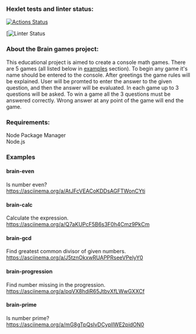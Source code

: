 ### Hexlet tests and linter status:
[![Actions Status](https://github.com/alsuibr/frontend-project-44/workflows/hexlet-check/badge.svg)](https://github.com/alsuibr/frontend-project-44/actions)

[![Linter Status](https://codeclimate.com/github/alsuibr/frontend-project-44)

### About the Brain games project:
This educational project is aimed to create a console math games. There are 5 games (all listed below in [examples](#howtoplay) section). To begin any game it's name should be entered to the console. After greetings the game rules will be explained. User will be promted to enter the answer to the given question, and then the answer will be evaluated. In each game up to 3 questions will be asked. To win a game all the 3 questions must be answered correctly. Wrong answer at any point of the game will end the game.

### Requirements:
Node Package Manager  
Node.js

<h3 id="howtoplay">Examples</h3>

#### brain-even
Is number even?  
<https://asciinema.org/a/AtJFcVEACoKDDsAGFTWonCYti>

#### brain-calc
Calculate the expression.  
<https://asciinema.org/a/Q7aKUPcF5B6s3F0h4Cmz9PkCm>

#### brain-gcd
Find greatest common divisor of given numbers.  
<https://asciinema.org/a/J5tznOkxwRUAPPRseeVPelyY0>

#### brain-progression
Find number missing in the progression.  
<https://asciinema.org/a/pqVX8hdiR65JtbvXfLWwGXXCf>

#### brain-prime
Is number prime?  
<https://asciinema.org/a/mG8gTpQsIvDCypllWE2pidON0>

[def]: https://codeclimate.com/github/alsuibr/frontend-project-44